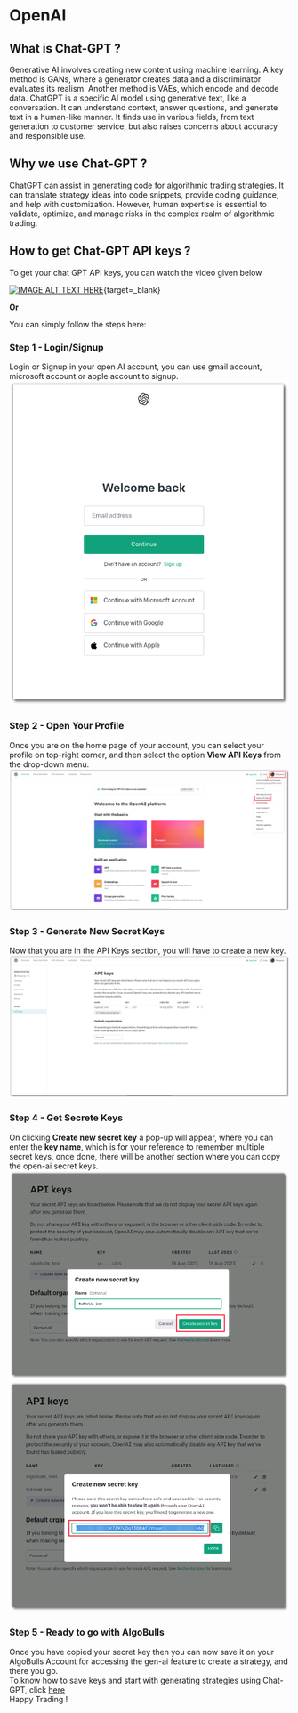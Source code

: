 [//]: # (# Generate Strategy using Generative AI)

# OpenAI

## What is Chat-GPT ?
Generative AI involves creating new content using machine learning. A key method is GANs, where a generator creates data and a discriminator evaluates its realism. Another method is VAEs, which encode and decode data. ChatGPT is a specific AI model using generative text, like a conversation. It can understand context, answer questions, and generate text in a human-like manner. It finds use in various fields, from text generation to customer service, but also raises concerns about accuracy and responsible use.

## Why we use Chat-GPT ?
ChatGPT can assist in generating code for algorithmic trading strategies. It can translate strategy ideas into code snippets, provide coding guidance, and help with customization. However, human expertise is essential to validate, optimize, and manage risks in the complex realm of algorithmic trading.

## How to get Chat-GPT API keys ?

To get your chat GPT API keys, you can watch the video given below

[![IMAGE ALT TEXT HERE](http://img.youtube.com/vi/EQQjdwdVQ-M/0.jpg)](https://youtu.be/EQQjdwdVQ-M?t=22){target=_blank}

**Or**

You can simply follow the steps here:

### Step 1 - Login/Signup
Login or Signup in your open AI account, you can use gmail account, microsoft account or apple account to signup.
[![chat gpt login](imgs/chat_gpt_login.png)](imgs/chat_gpt_login.png)    

### Step 2 - Open Your Profile
Once you are on the home page of your account, you can select your profile on top-right corner, and then select the option **View API Keys** from the drop-down menu.
[![chat gpt profile](imgs/chat_gpt_profile.png)](imgs/chat_gpt_profile.png)

### Step 3 - Generate New Secret Keys
Now that you are in the API Keys section, you will have to create a new key. 
[![chat gpt profile](imgs/chat_gpt_api_keys.png)](imgs/chat_gpt_api_keys.png)

### Step 4 - Get Secrete Keys
On clicking **Create new secret key** a pop-up will appear, where you can enter the **key name**, which is for your reference to remember multiple secret keys, once done, there will be another section where you can copy the open-ai secret keys.
[![chat gpt profile](imgs/chat_gpt_api_key_name.png)](imgs/chat_gpt_api_key_name.png)
[![chat gpt profile](imgs/chat_gpt_copy_api_key.png)](imgs/chat_gpt_copy_api_key.png)

### Step 5 - Ready to go with AlgoBulls
Once you have copied your secret key then you can now save it on your AlgoBulls Account for accessing the gen-ai feature to create a strategy, and there you go.  
To know how to save keys and start with generating strategies using Chat-GPT, click [here](../python_build/python-build-code-gen-ai.md)  
Happy Trading !